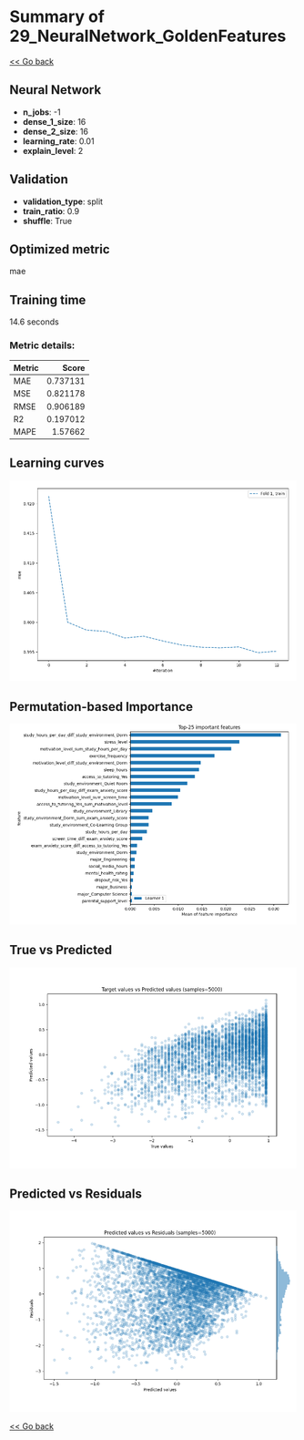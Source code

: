 # Summary of 29_NeuralNetwork_GoldenFeatures

[<< Go back](../README.md)


## Neural Network
- **n_jobs**: -1
- **dense_1_size**: 16
- **dense_2_size**: 16
- **learning_rate**: 0.01
- **explain_level**: 2

## Validation
 - **validation_type**: split
 - **train_ratio**: 0.9
 - **shuffle**: True

## Optimized metric
mae

## Training time

14.6 seconds

### Metric details:
| Metric   |    Score |
|:---------|---------:|
| MAE      | 0.737131 |
| MSE      | 0.821178 |
| RMSE     | 0.906189 |
| R2       | 0.197012 |
| MAPE     | 1.57662  |



## Learning curves
![Learning curves](learning_curves.png)

## Permutation-based Importance
![Permutation-based Importance](permutation_importance.png)
## True vs Predicted

![True vs Predicted](true_vs_predicted.png)


## Predicted vs Residuals

![Predicted vs Residuals](predicted_vs_residuals.png)



[<< Go back](../README.md)
